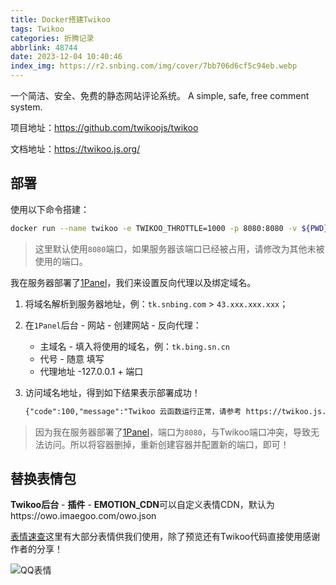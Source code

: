```yaml
---
title: Docker搭建Twikoo
tags: Twikoo
categories: 折腾记录
abbrlink: 48744
date: 2023-12-04 10:40:46
index_img: https://r2.snbing.com/img/cover/7bb706d6cf5c94eb.webp
---
```


一个简洁、安全、免费的静态网站评论系统。
A simple, safe, free comment system.

项目地址：https://github.com/twikoojs/twikoo

文档地址：https://twikoo.js.org/

<!--more-->

## 部署

使用以下命令搭建：

```sh
docker run --name twikoo -e TWIKOO_THROTTLE=1000 -p 8080:8080 -v ${PWD}/data:/app/data -d imaegoo/twikoo
```

> 这里默认使用`8080`端口，如果服务器该端口已经被占用，请修改为其他未被使用的端口。

我在服务器部署了[1Panel](https://1panel.cn)，我们来设置反向代理以及绑定域名。

1. 将域名解析到服务器地址，例：`tk.snbing.com` > `43.xxx.xxx.xxx`；

2. 在`1Panel`后台 - 网站 - 创建网站 - 反向代理：

   - 主域名 - 填入将使用的域名，例：`tk.bing.sn.cn`
   - 代号 - 随意 填写
   - 代理地址 -127.0.0.1 + 端口

3. 访问域名地址，得到如下结果表示部署成功！
   ```html
   {"code":100,"message":"Twikoo 云函数运行正常，请参考 https://twikoo.js.org/frontend.html 完成前端的配置","version":"1.6.26"}
   ```

>  因为我在服务器部署了[1Panel](https://1panel.cn)，端口为`8080`，与Twikoo端口冲突，导致无法访问。所以将容器删掉，重新创建容器并配置新的端口，即可！

## 替换表情包

**Twikoo后台** - **插件** - **EMOTION_CDN**可以自定义表情CDN，默认为https://owo.imaegoo.com/owo.json

[表情速查](https://emotion.xiaokang.me/)这里有大部分表情供我们使用，除了预览还有Twikoo代码直接使用感谢作者的分享！

![QQ表情](https://r2.snbing.com/img/2024/02/image-20240202100812970.png)

